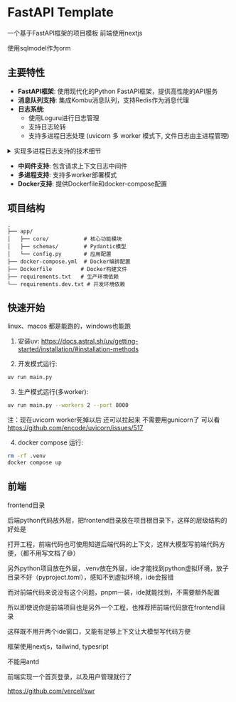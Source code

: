 # FastAPI Template

一个基于FastAPI框架的项目模板 前端使用nextjs

使用sqlmodel作为orm

## 主要特性

- **FastAPI框架**: 使用现代化的Python FastAPI框架，提供高性能的API服务
- **消息队列支持**: 集成Kombu消息队列，支持Redis作为消息代理
- **日志系统**:
  - 使用Loguru进行日志管理
  - 支持日志轮转
  - 支持多进程日志处理 (uvicorn 多 worker 模式下, 文件日志由主进程管理)

<details>
<summary>实现多进程日志支持的技术细节</summary>

😀不过多进程还是需要好多hack啊

uvicorn又是用的spawn

😅不过好像也没多大卵用，毕竟gunicorn已经有这些了~

算是又学习了下 spawn模式，python传递变量到子进程，序列化、反序列化

看了下uvicorn、loguru的代码

又重新复习了深拷贝、浅拷贝

确实搭框架，需要对python的基础知识掌握的非常牢固

</details>

- **中间件支持**: 包含请求上下文日志中间件
- **多进程支持**: 支持多worker部署模式
- **Docker支持**: 提供Dockerfile和docker-compose配置

## 项目结构

```
.
├── app/
│   ├── core/           # 核心功能模块
│   ├── schemas/        # Pydantic模型
│   └── config.py       # 应用配置
├── docker-compose.yml  # Docker编排配置
├── Dockerfile         # Docker构建文件
├── requirements.txt   # 生产环境依赖
└── requirements.dev.txt # 开发环境依赖
```

## 快速开始
linux、macos 都是能跑的，windows也能跑

1. 安装uv: https://docs.astral.sh/uv/getting-started/installation/#installation-methods

2. 开发模式运行:
```bash
uv run main.py
```

3. 生产模式运行(多worker):
```bash
uv run main.py --workers 2 --port 8000
```
注：现在uvicorn worker死掉以后 还可以拉起来 不需要用gunicorn了 可以看 https://github.com/encode/uvicorn/issues/517

4. docker compose 运行:
```bash
rm -rf .venv
docker compose up
```

## 前端

frontend目录

后端python代码放外层，把frontend目录放在项目根目录下，这样的层级结构的好处是

打开工程，前端代码也可使用知道后端代码的上下文，这样大模型写前端代码方便，（都不用写文档了😅）

另外python项目放在外层，.venv放在外层，ide才能找到python虚拟环境，放子目录不好（pyproject.toml），感知不到虚拟环境，ide会报错

而对前端代码来说没有这个问题，pnpm一装，ide就能找到，不需要额外配置

所以即使说你是前端项目也是另外一个工程，也推荐把前端代码放在frontend目录

这样既不用开两个ide窗口，又能有足够上下文让大模型写代码方便

框架使用nextjs，tailwind, typesript

不能用antd

前端实现一个首页登录，以及用户管理就行了

https://github.com/vercel/swr
